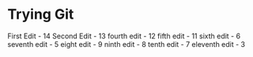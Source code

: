 # Trying Git
 
First Edit - 14
Second Edit - 13
fourth edit - 12
fifth edit  - 11
sixth edit - 6
seventh edit  - 5
eight edit - 9
ninth edit  - 8
tenth edit - 7
eleventh edit - 3